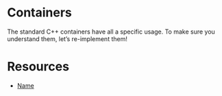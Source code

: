 # Containers
The standard C++ containers have all a specific usage. To make sure you understand them, let’s re-implement them!

# Resources
- [Name](links)
